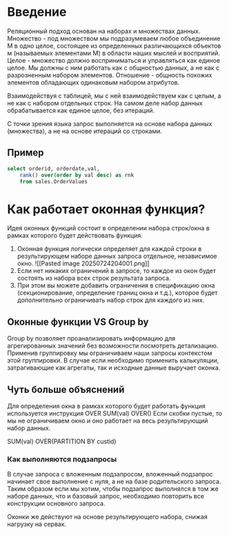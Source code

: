 # Введение
Реляционный подход основан на наборах и множествах данных.
Множество - под множеством мы подразумеваем любое объединение М в одно целое, состоящее из определенных различающихся объектов м (называемых элементами М) в области наших мыслей и восприятий.
Целое - множество должно восприниматься и управляться как единое целое. Мы должны с ним работать как с общностью данных, а не как с разрозненным набором элементов.
Отношение - общность похожих элементов обладающих одинаковым набором атрибутов.

Взаимодействуя с таблицей, мы с ней взаимодействуем как с целым, а не как с набором отдельных строк.
На самом деле набор данных обрабатывается как единое целое, без итераций.

С точки зрения языка запрос выполняется на основе набора данных (множества), а не на основе итераций со строками.

## Пример
``` sql
select orderid, orderdate,val,
	rank() over(order by val desc) as rnk
	from sales.OrderValues
```
# Как работает оконная функция?
Идея оконных функций состоит в определении набора строк/окна в рамках которого будет действовать функция.
1. Оконная функция логически определяет для каждой строки в результирующем наборе данных запроса отдельное, независимое окно. ![[Pasted image 20250724204001.png]]
2. Если нет никаких ограничений в запросе, то каждое из окон будет состоять из набора всех строк результата запроса.
3. При этом вы можете добавить ограничения в спецификацию окна (секционирование, определение границ окна и т.д.), которое будет дополнительно ограничивать набор строк для каждого из них.

## Оконные функции VS Group by
Group by позволяет проанализировать информацию для агрегированных значений без возможности посмотреть детализацию.
Применив группировку мы ограничиваем наши запросы контекстом этой группировки.
В случае если необходимо применить калькуляции, затрагивающие как агрегаты, так и исходные данные выручает оконка.

## Чуть больше объяснений
Для определения окна в рамках которого будет работать функция используется инструкция OVER
SUM(val) OVER()
Если скобки пустые, то мы не ограничиваем окно и оно работает на весь результирующий набор данных.

SUM(val) OVER(PARTITION BY custid)

### Как выполняются подзапросы
В случае запроса с вложенным подзапросом, вложенный подзапрос начинает свое выполнение с нуля, а не на базе родительского запроса.
Таким образом если мы хотим, чтобы подзапрос выполнялся в том же наборе данных, что и базовый запрос, необходимо повторить все конструкции основного запроса.

Оконки же действуют на основе результирующего набора, снижая нагрузку на сервак.